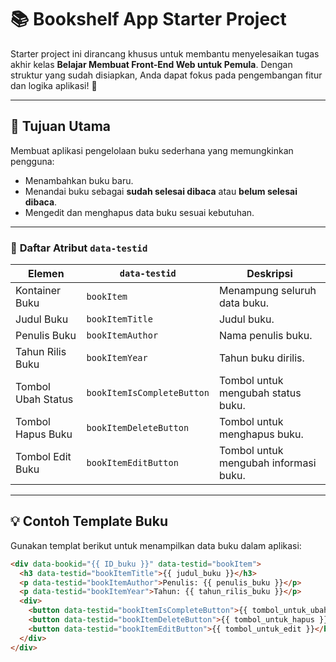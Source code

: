 # 📚 **Bookshelf App Starter Project**  

Starter project ini dirancang khusus untuk membantu menyelesaikan tugas akhir kelas **Belajar Membuat Front-End Web untuk Pemula**. Dengan struktur yang sudah disiapkan, Anda dapat fokus pada pengembangan fitur dan logika aplikasi! 🚀  

---

## 🎯 **Tujuan Utama**  
Membuat aplikasi pengelolaan buku sederhana yang memungkinkan pengguna:  
- Menambahkan buku baru.  
- Menandai buku sebagai **sudah selesai dibaca** atau **belum selesai dibaca**.  
- Mengedit dan menghapus data buku sesuai kebutuhan.  

--- 

### 📝 **Daftar Atribut `data-testid`**  
| **Elemen**                 | **`data-testid`**                | **Deskripsi**                           |  
|----------------------------|----------------------------------|-----------------------------------------|  
| Kontainer Buku             | `bookItem`                      | Menampung seluruh data buku.           |  
| Judul Buku                 | `bookItemTitle`                 | Judul buku.                             |  
| Penulis Buku               | `bookItemAuthor`                | Nama penulis buku.                      |  
| Tahun Rilis Buku           | `bookItemYear`                  | Tahun buku dirilis.                     |  
| Tombol Ubah Status         | `bookItemIsCompleteButton`      | Tombol untuk mengubah status buku.      |  
| Tombol Hapus Buku          | `bookItemDeleteButton`          | Tombol untuk menghapus buku.            |  
| Tombol Edit Buku           | `bookItemEditButton`            | Tombol untuk mengubah informasi buku.   |  

---

## 💡 **Contoh Template Buku**  
Gunakan templat berikut untuk menampilkan data buku dalam aplikasi:  
```html
<div data-bookid="{{ ID_buku }}" data-testid="bookItem">
  <h3 data-testid="bookItemTitle">{{ judul_buku }}</h3>
  <p data-testid="bookItemAuthor">Penulis: {{ penulis_buku }}</p>
  <p data-testid="bookItemYear">Tahun: {{ tahun_rilis_buku }}</p>
  <div>
    <button data-testid="bookItemIsCompleteButton">{{ tombol_untuk_ubah_kondisi }}</button>
    <button data-testid="bookItemDeleteButton">{{ tombol_untuk_hapus }}</button>
    <button data-testid="bookItemEditButton">{{ tombol_untuk_edit }}</button>
  </div>
</div>
```   